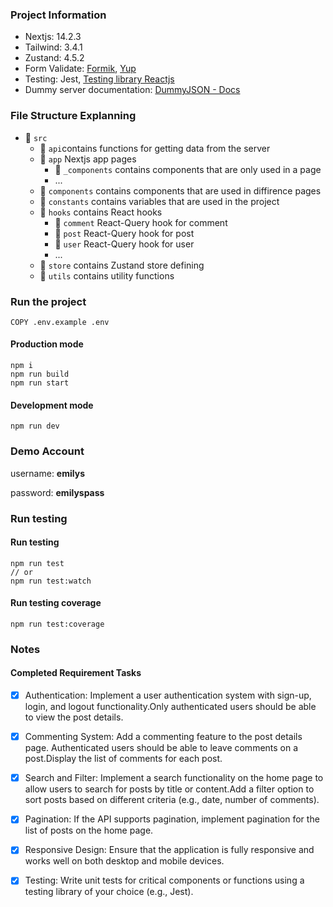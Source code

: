 ### Project Information 

- Nextjs: 14.2.3
- Tailwind: 3.4.1
- Zustand: 4.5.2
- Form Validate: [Formik](https://formik.org/docs/overview), [Yup](https://github.com/jquense/yup)
- Testing: Jest, [Testing library Reactjs](https://testing-library.com/docs)
- Dummy server documentation: [DummyJSON - Docs](https://dummyjson.com/docs)

### File Structure Explanning 

- 📁 `src`
  - 📁 `api`contains functions for getting data from the server
  - 📁 `app` Nextjs app pages
    - 📁 `_components` contains components that are only used in a page
    - ...
  - 📁 `components` contains components that are used in diffirence pages
  - 📁 `constants` contains variables that are used in the project
  - 📁 `hooks` contains React hooks
    - 📁 `comment` React-Query hook for comment
    - 📁 `post` React-Query hook for post
    - 📁 `user` React-Query hook for user
    - ...
  - 📁 `store` contains Zustand store defining 
  - 📁 `utils` contains utility functions

### Run the project

```
COPY .env.example .env
```

#### Production mode
```
npm i
npm run build
npm run start
```

#### Development mode
```
npm run dev
```

### Demo Account 

username: **emilys**

password: **emilyspass**

### Run testing 

#### Run testing 
```
npm run test
// or
npm run test:watch
```

#### Run testing coverage
```
npm run test:coverage
```

### Notes

#### Completed Requirement Tasks

- [x] Authentication: Implement a user authentication system with sign-up, login, and logout functionality.Only authenticated users should be able to view the post details.
- [x] Commenting System: Add a commenting feature to the post details page. Authenticated users should be able to leave comments on a post.Display the list of comments for each post.
- [x] Search and Filter: Implement a search functionality on the home page to allow users to search for posts by title or content.Add a filter option to sort posts based on different criteria (e.g., date, number of comments).
- [x] Pagination: If the API supports pagination, implement pagination for the list of posts on the home page.
- [x] Responsive Design: Ensure that the application is fully responsive and works well on both desktop and mobile devices.
- [x] Testing: Write unit tests for critical components or functions using a testing library of your choice (e.g., Jest).


